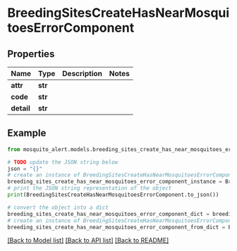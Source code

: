 # BreedingSitesCreateHasNearMosquitoesErrorComponent


## Properties

Name | Type | Description | Notes
------------ | ------------- | ------------- | -------------
**attr** | **str** |  | 
**code** | **str** |  | 
**detail** | **str** |  | 

## Example

```python
from mosquito_alert.models.breeding_sites_create_has_near_mosquitoes_error_component import BreedingSitesCreateHasNearMosquitoesErrorComponent

# TODO update the JSON string below
json = "{}"
# create an instance of BreedingSitesCreateHasNearMosquitoesErrorComponent from a JSON string
breeding_sites_create_has_near_mosquitoes_error_component_instance = BreedingSitesCreateHasNearMosquitoesErrorComponent.from_json(json)
# print the JSON string representation of the object
print(BreedingSitesCreateHasNearMosquitoesErrorComponent.to_json())

# convert the object into a dict
breeding_sites_create_has_near_mosquitoes_error_component_dict = breeding_sites_create_has_near_mosquitoes_error_component_instance.to_dict()
# create an instance of BreedingSitesCreateHasNearMosquitoesErrorComponent from a dict
breeding_sites_create_has_near_mosquitoes_error_component_from_dict = BreedingSitesCreateHasNearMosquitoesErrorComponent.from_dict(breeding_sites_create_has_near_mosquitoes_error_component_dict)
```
[[Back to Model list]](../README.md#documentation-for-models) [[Back to API list]](../README.md#documentation-for-api-endpoints) [[Back to README]](../README.md)


